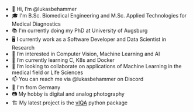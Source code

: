 - 👋 Hi, I’m @lukasbehammer
- 🎓 I'm B.Sc. Biomedical Engineering and M.Sc. Applied Technologies for Medical Diagnostics
- 📚 I'm currently doing my PhD at University of Augsburg
- 🖥️ I currently work as a Software Developer and Data Scientist in Research
- 👀 I’m interested in Computer Vision, Machine Learning and AI
- 🌱 I’m currently learning C, K8s and Docker
- 💞️ I’m looking to collaborate on applications of Machine Learning in the medical field or Life Sciences
- 📫 You can reach me via @lukasbehammer on Discord
- 📌 I'm from Germany
- 📷 My hobby is digital and analog photography
- 🏗️ My latest project is the [vIQA](https://github.com/3dct/vIQA) python package

<!---
lukasbehammer/lukasbehammer is a ✨ special ✨ repository because its `README.md` (this file) appears on your GitHub profile.
You can click the Preview link to take a look at your changes.
--->
